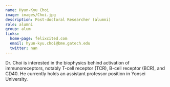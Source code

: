 ```yaml
---
name: Hyun-Kyu Choi
image: images/Choi.jpg
description: Post-doctoral Researcher (alumni)
role: alumni
group: alum
links:
  home-page: felixcited.com
  email: hyun-kyu.choi@bme.gatech.edu
  twitter: nan
---
```


Dr. Choi is interested in the biophysics behind activation of immunoreceptors, notably T-cell receptor (TCR), B-cell receptor (BCR), and CD40. He currently holds an assistant professor position in Yonsei University.
